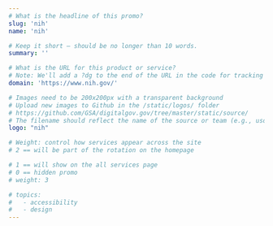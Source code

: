 ```yaml
---
# What is the headline of this promo?
slug: 'nih'
name: 'nih'

# Keep it short — should be no longer than 10 words.
summary: ''

# What is the URL for this product or service?
# Note: We'll add a ?dg to the end of the URL in the code for tracking purposes
domain: 'https://www.nih.gov/'

# Images need to be 200x200px with a transparent background
# Upload new images to Github in the /static/logos/ folder
# https://github.com/GSA/digitalgov.gov/tree/master/static/source/
# The filename should reflect the name of the source or team (e.g., usds-logo.png)
logo: "nih"

# Weight: control how services appear across the site
# 2 == will be part of the rotation on the homepage

# 1 == will show on the all services page
# 0 == hidden promo
# weight: 3

# topics:
#   - accessibility
#   - design
---
```

